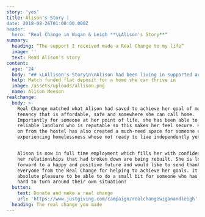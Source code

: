 ```yaml
---
story: 'yes'
title: Alison's Story |
date: 2018-08-26T01:00:00.000Z
header:
  hero: "Real Change in Wigan & Leigh **\LAlison's Story**"
summary:
  heading: “The support I received made a Real Change to my life”
  image: ''
  text: Read Alison's story
content:
  age: '24'
  body: "## \LAllison's Story\n\nAlison had been living in supported accommodation with Riverside since April 2018 after a relationship breakdown which left her homeless. While staying at the hostel, she put in a lot of work to successfully manage her anxiety and is in complete recovery. Alison also successfully participated and completed the Princes Trust programme which helped her to develop the skills to find employment.\n\nAlison was offered a job in early October, continuing her fantastic journey. With much of her savings going on past debts, however, she was only able to save up some of the money for a deposit in her own rented property.\n\n> \"The support I received made a Real Change to my life. It helped me \n> to secure the lovely flat that I am moving to.\n>\n> Without it I would be living in accommodation that I am unable to afford and this may have led to a decline in my mental well-being and put me at risk of becoming homeless again.\n> \""
  help: Match funded flat deposit for a home she can thrive in
  image: /assets/uploads/allison.png
  name: Alison Meeson
realchange:
  body: >-
    Real Change matched what Alison had saved to achieve her goal of moving to a
    tenancy that is affordable, safe and somewhere she can call home.
    Importantly for someone at her point of life, she has been able to choose a
    reliable landlord who is reputable so this makes her feel secure. Her moving
    on from the hostel has also created a much-need space for someone else
    experiencing homelessness whose not ready to live independently yet.


    Alison is now in full time employment which fills her with confidence, and
    her relationships that had broken down are being rebuilt. She is looking
    forward to a happy and positive future and would like to send thanks
    everyone from the Real Change for helping to achieve her goals. It’s an
    absolute pleasure to be able to do a small bit for someone who has worked so
    hard to turn around their own situation!
  button:
    text: Donate and make a real change
    url: 'https://www.justgiving.com/campaign/realchangewiganandleigh'
  heading: The real change you made
---
```


